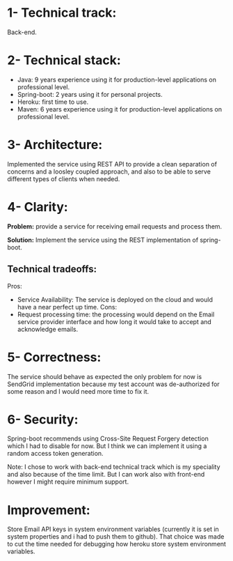 1- Technical track: 
================
Back-end.


2- Technical stack:
==================
- Java: 9 years experience using it for production-level applications on professional level.
- Spring-boot: 2 years using it for personal projects.
- Heroku: first time to use.
- Maven: 6 years experience using it for production-level applications on professional level.


3- Architecture: 
================

Implemented the service using REST API to provide a clean separation of concerns and a loosley coupled approach, and also to be able to serve different types of clients when needed.


4- Clarity: 
===========

**Problem:** provide a service for receiving email requests and process them. 

**Solution:** Implement the service using the REST implementation of spring-boot.


Technical tradeoffs:
--------------------
Pros: 
- Service Availability: The service is deployed on the cloud and would have a near perfect up time.
Cons:
- Request processing time: the processing would depend on the Email service provider interface and how long it would take to accept and acknowledge emails.

	
5- Correctness: 
===============

The service should behave as expected the only problem for now is SendGrid implementation because my test account was de-authorized for some reason and I would need more time to fix it.

6- Security: 
============

Spring-boot recommends using Cross-Site Request Forgery detection which I had to disable for now. But I think we can implement it using a random access token generation.

Note: I chose to work with back-end technical track which is my speciality and also because of the time limit. But I can work also with front-end however I might require minimum support.

Improvement:
============

Store Email API keys in system environment variables (currently it is set in system properties and i had to push them to github). That choice was made to cut the time needed for debugging how heroku store system environment variables.
